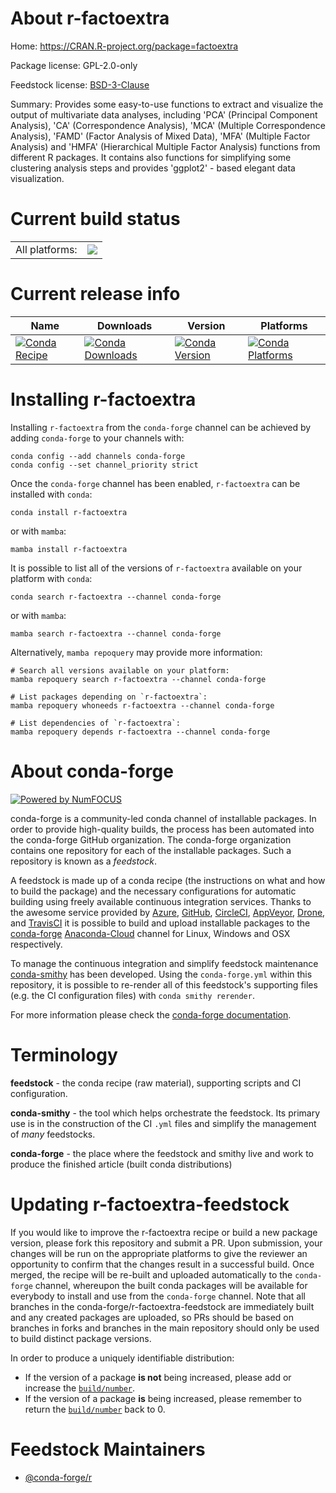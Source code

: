 About r-factoextra
==================

Home: https://CRAN.R-project.org/package=factoextra

Package license: GPL-2.0-only

Feedstock license: [BSD-3-Clause](https://github.com/conda-forge/r-factoextra-feedstock/blob/main/LICENSE.txt)

Summary: Provides some easy-to-use functions to extract and visualize the output of multivariate data analyses, including 'PCA' (Principal Component Analysis), 'CA' (Correspondence Analysis), 'MCA' (Multiple Correspondence Analysis), 'FAMD' (Factor Analysis of Mixed Data), 'MFA' (Multiple Factor Analysis) and 'HMFA' (Hierarchical Multiple Factor Analysis) functions from different R packages. It contains also functions for simplifying some clustering analysis steps and provides 'ggplot2' - based elegant data visualization.

Current build status
====================


<table><tr><td>All platforms:</td>
    <td>
      <a href="https://dev.azure.com/conda-forge/feedstock-builds/_build/latest?definitionId=5285&branchName=main">
        <img src="https://dev.azure.com/conda-forge/feedstock-builds/_apis/build/status/r-factoextra-feedstock?branchName=main">
      </a>
    </td>
  </tr>
</table>

Current release info
====================

| Name | Downloads | Version | Platforms |
| --- | --- | --- | --- |
| [![Conda Recipe](https://img.shields.io/badge/recipe-r--factoextra-green.svg)](https://anaconda.org/conda-forge/r-factoextra) | [![Conda Downloads](https://img.shields.io/conda/dn/conda-forge/r-factoextra.svg)](https://anaconda.org/conda-forge/r-factoextra) | [![Conda Version](https://img.shields.io/conda/vn/conda-forge/r-factoextra.svg)](https://anaconda.org/conda-forge/r-factoextra) | [![Conda Platforms](https://img.shields.io/conda/pn/conda-forge/r-factoextra.svg)](https://anaconda.org/conda-forge/r-factoextra) |

Installing r-factoextra
=======================

Installing `r-factoextra` from the `conda-forge` channel can be achieved by adding `conda-forge` to your channels with:

```
conda config --add channels conda-forge
conda config --set channel_priority strict
```

Once the `conda-forge` channel has been enabled, `r-factoextra` can be installed with `conda`:

```
conda install r-factoextra
```

or with `mamba`:

```
mamba install r-factoextra
```

It is possible to list all of the versions of `r-factoextra` available on your platform with `conda`:

```
conda search r-factoextra --channel conda-forge
```

or with `mamba`:

```
mamba search r-factoextra --channel conda-forge
```

Alternatively, `mamba repoquery` may provide more information:

```
# Search all versions available on your platform:
mamba repoquery search r-factoextra --channel conda-forge

# List packages depending on `r-factoextra`:
mamba repoquery whoneeds r-factoextra --channel conda-forge

# List dependencies of `r-factoextra`:
mamba repoquery depends r-factoextra --channel conda-forge
```


About conda-forge
=================

[![Powered by
NumFOCUS](https://img.shields.io/badge/powered%20by-NumFOCUS-orange.svg?style=flat&colorA=E1523D&colorB=007D8A)](https://numfocus.org)

conda-forge is a community-led conda channel of installable packages.
In order to provide high-quality builds, the process has been automated into the
conda-forge GitHub organization. The conda-forge organization contains one repository
for each of the installable packages. Such a repository is known as a *feedstock*.

A feedstock is made up of a conda recipe (the instructions on what and how to build
the package) and the necessary configurations for automatic building using freely
available continuous integration services. Thanks to the awesome service provided by
[Azure](https://azure.microsoft.com/en-us/services/devops/), [GitHub](https://github.com/),
[CircleCI](https://circleci.com/), [AppVeyor](https://www.appveyor.com/),
[Drone](https://cloud.drone.io/welcome), and [TravisCI](https://travis-ci.com/)
it is possible to build and upload installable packages to the
[conda-forge](https://anaconda.org/conda-forge) [Anaconda-Cloud](https://anaconda.org/)
channel for Linux, Windows and OSX respectively.

To manage the continuous integration and simplify feedstock maintenance
[conda-smithy](https://github.com/conda-forge/conda-smithy) has been developed.
Using the ``conda-forge.yml`` within this repository, it is possible to re-render all of
this feedstock's supporting files (e.g. the CI configuration files) with ``conda smithy rerender``.

For more information please check the [conda-forge documentation](https://conda-forge.org/docs/).

Terminology
===========

**feedstock** - the conda recipe (raw material), supporting scripts and CI configuration.

**conda-smithy** - the tool which helps orchestrate the feedstock.
                   Its primary use is in the construction of the CI ``.yml`` files
                   and simplify the management of *many* feedstocks.

**conda-forge** - the place where the feedstock and smithy live and work to
                  produce the finished article (built conda distributions)


Updating r-factoextra-feedstock
===============================

If you would like to improve the r-factoextra recipe or build a new
package version, please fork this repository and submit a PR. Upon submission,
your changes will be run on the appropriate platforms to give the reviewer an
opportunity to confirm that the changes result in a successful build. Once
merged, the recipe will be re-built and uploaded automatically to the
`conda-forge` channel, whereupon the built conda packages will be available for
everybody to install and use from the `conda-forge` channel.
Note that all branches in the conda-forge/r-factoextra-feedstock are
immediately built and any created packages are uploaded, so PRs should be based
on branches in forks and branches in the main repository should only be used to
build distinct package versions.

In order to produce a uniquely identifiable distribution:
 * If the version of a package **is not** being increased, please add or increase
   the [``build/number``](https://docs.conda.io/projects/conda-build/en/latest/resources/define-metadata.html#build-number-and-string).
 * If the version of a package **is** being increased, please remember to return
   the [``build/number``](https://docs.conda.io/projects/conda-build/en/latest/resources/define-metadata.html#build-number-and-string)
   back to 0.

Feedstock Maintainers
=====================

* [@conda-forge/r](https://github.com/conda-forge/r/)

